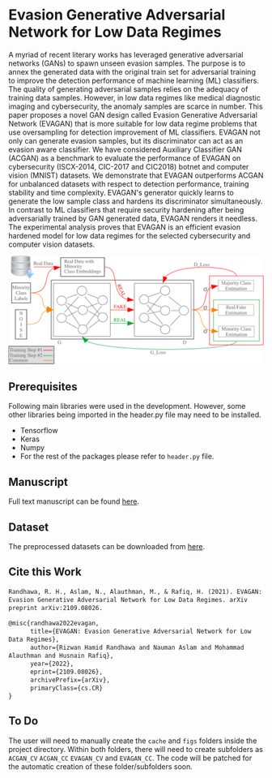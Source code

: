 # Evasion Generative Adversarial Network for Low Data Regimes

A myriad of recent literary works has leveraged generative adversarial networks (GANs) to spawn unseen evasion samples. The purpose is to annex the generated data with the original train set for adversarial training to improve the detection performance of machine learning (ML) classifiers. The quality of generating adversarial samples relies on the adequacy of training data samples. However, in low data regimes like medical diagnostic imaging and cybersecurity, the anomaly samples are scarce in number. This paper proposes a novel GAN design called Evasion Generative Adversarial Network (EVAGAN) that is more suitable for low data regime problems that use oversampling for detection improvement of ML classifiers. EVAGAN not only can generate evasion samples, but its discriminator can act as an evasion aware classifier. We have considered Auxiliary Classifier GAN (ACGAN) as a benchmark to evaluate the performance of EVAGAN on cybersecurity (ISCX-2014, CIC-2017 and CIC2018) botnet and computer vision (MNIST) datasets. We demonstrate that EVAGAN outperforms ACGAN for unbalanced datasets with respect to detection performance, training stability and time complexity. EVAGAN's generator quickly learns to generate the low sample class and hardens its discriminator simultaneously. In contrast to ML classifiers that require security hardening after being adversarially trained by GAN generated data, EVAGAN renders it needless. The experimental analysis proves that EVAGAN is an efficient evasion hardened model for low data regimes for the selected cybersecurity and computer vision datasets.

![](EVAGAN.svg "EVAGAN Architecture")

## Prerequisites

Following main libraries were used in the development. However, some other libraries being imported in the header.py file may need to be installed.

- Tensorflow
- Keras
- Numpy
- For the rest of the packages please refer to `header.py` file.

## Manuscript

Full text manuscript can be found [here](https://arxiv.org/abs/2109.08026).

## Dataset

The preprocessed datasets can be downloaded from [here](https://drive.google.com/drive/folders/1sOUEK0Cgpm_P_uxpBydTzGXbJdPISGnU?usp=sharing).

## Cite this Work

```
Randhawa, R. H., Aslam, N., Alauthman, M., & Rafiq, H. (2021). EVAGAN: Evasion Generative Adversarial Network for Low Data Regimes. arXiv preprint arXiv:2109.08026.
```

```
@misc{randhawa2022evagan,
      title={EVAGAN: Evasion Generative Adversarial Network for Low Data Regimes},
      author={Rizwan Hamid Randhawa and Nauman Aslam and Mohammad Alauthman and Husnain Rafiq},
      year={2022},
      eprint={2109.08026},
      archivePrefix={arXiv},
      primaryClass={cs.CR}
}

```
## To Do
The user will need to manually create the `cache` and `figs` folders inside the project directory. Within both folders, there will need to create subfolders as `ACGAN_CV` `ACGAN_CC` `EVAGAN_CV` and `EVAGAN_CC`. The code will be patched for the automatic creation of these folder/subfolders soon.